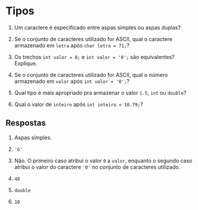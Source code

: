 # Tipos

1. Um caractere é especificado entre aspas simples ou aspas duplas?

2. Se o conjunto de caracteres utilizado for ASCII, qual o caractere armazenado
   em `letra` após `char letra = 71;`?

3. Os trechos `int valor = 0;` e `int valor = '0';` são equivalentes? Explique.

4. Se o conjunto de caracteres utilizado for ASCII, qual o número armazenado em
   `valor` após `int valor = '0';`?

5. Qual tipo é mais apropriado pra armazenar o valor `1.5`, `int` ou `double`?

6. Qual o valor de `inteiro` após `int inteiro = 10.79;`?

## Respostas

1. Aspas simples.

2. `'G'`

3. Não. O primeiro caso atribui o valor `0` a `valor`, enquanto o segundo caso
   atribui o valor do caractere `'0'` no conjunto de caracteres utilizado.

4. `48`

5. `double`

6. `10`
